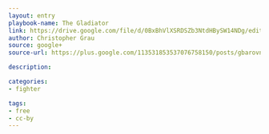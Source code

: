 ```yaml
---
layout: entry
playbook-name: The Gladiator
link: https://drive.google.com/file/d/0BxBhVlXSRDSZb3NtdHBySW14NDg/edit
author: Christopher Grau
source: google+
source-url: https://plus.google.com/113531853537076758150/posts/gbarovnS27E

description:

categories:
- fighter

tags:
- free
- cc-by
---
```

